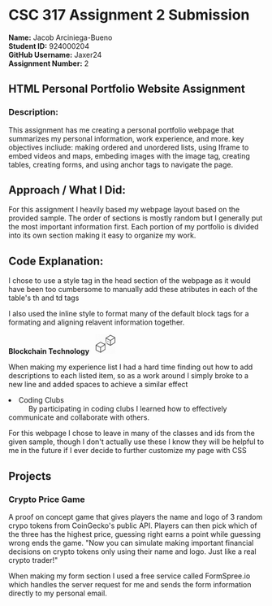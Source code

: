 # CSC 317 Assignment 2 Submission

**Name:** Jacob Arciniega-Bueno  
**Student ID:** 924000204  
**GitHub Username:** Jaxer24  
**Assignment Number:** 2  


##  HTML Personal Portfolio Website Assignment

### Description:
This assignment has me creating a personal portfolio webpage that summarizes my personal information, work experience, and more.
key objectives incliude: making ordered and unordered lists, using Iframe to embed videos and maps, embeding images with the image tag, 
creating tables, creating forms, and using anchor tags to navigate the page.




## Approach / What I Did:
For this assignment I heavily based my webpage layout based on the provided sample. The order of sections is mostly random but I generally 
put the most important information first.  Each portion of my portfolio is divided into its own section making it easy to organize my work. 


## Code Explanation:

I chose to use a style tag in the head section of the webpage as it would have been too cumbersome to manually add these atributes in each 
of the table's th and td tags
    <style> /* stylizing the table in the education section to clearly convey that it is indeed a table */
       th, td {
        border: 1px solid #7d7d7d;
        padding: 12px; /* More padding for spacing */
        text-align: left;
        line-height: 1.5; /* Increases spacing between lines */
       }
    </style>

I also used the inline style to format many of the default block tags for a formating and aligning relavent information together. 
    <h4 style="display:inline">Blockchain Technology</h4> &nbsp;
        <img src="images/Blockchain.png" width="40" alt="skateboard photo">

When making my experience list I had a hard time finding out how to add descriptions to each listed item, so as a work around I simply 
broke to a new line and added spaces to achieve a similar effect
    <li>
    Coding Clubs<br>
    &nbsp; &nbsp; &nbsp; &nbsp; &nbsp; By participating in coding clubs I learned how to effectively communicate and
    collaborate with others.
    </li>

For this webpage I chose to leave in many of the classes and ids from the given sample, though I don't actually use these I know they will 
be helpful to me in the future if I ever decide to further customize my page with CSS
    <h2>Projects</h2>
    <div class="project-grid">
     <article class="project-card">
      <h3>Crypto Price Game</h3>
      <p>
       A proof on concept game that gives players the name and logo of 3 random crypo tokens from CoinGecko's public
       API. Players can then pick which of the three has the highest price, guessing right earns a point while guessing
       wrong ends the game. "Now you can simulate making important financial decisions on crypto tokens only using their
       name and logo. Just like a real crypto trader!"
      </p>
         
When making my form section I used a free service called FormSpree.io which handles the server request for me and sends the form information
directly to my personal email.
    <form action="https://formspree.io/f/mjkgzwwd" method="post">     